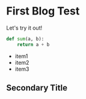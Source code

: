 # First Blog Test

Let's try it out!

```python
def sum(a, b):
    return a + b
```

- item1
- item2
- item3

## Secondary Title


